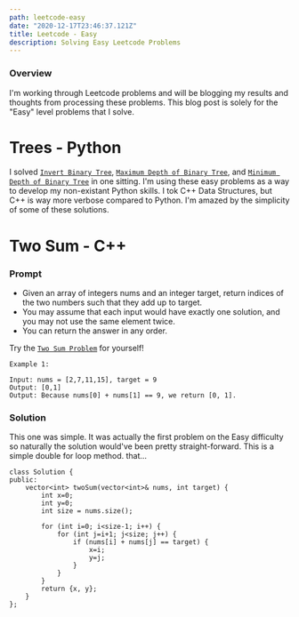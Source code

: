 ```yaml
---
path: leetcode-easy
date: "2020-12-17T23:46:37.121Z"
title: Leetcode - Easy
description: Solving Easy Leetcode Problems
---
```


### Overview

I'm working through Leetcode problems and will be blogging my results and thoughts from processing these problems. This blog post is solely for the "Easy" level problems that I solve.

# Trees - Python

I solved [`Invert Binary Tree`](https://leetcode.com/problems/invert-binary-tree/), [`Maximum Depth of Binary Tree`](https://leetcode.com/problems/maximum-depth-of-binary-tree/), and [`Minimum Depth of Binary Tree`](https://leetcode.com/problems/minimum-depth-of-binary-tree/) in one sitting. I'm using these easy problems as a way to develop my non-existant Python skills. I tok C++ Data Structures, but C++ is way more verbose compared to Python. I'm amazed by the simplicity of some of these solutions.

# Two Sum - C++

### Prompt

- Given an array of integers nums and an integer target, return indices of the two numbers such that they add up to target.
- You may assume that each input would have exactly one solution, and you may not use the same element twice.
- You can return the answer in any order.<br/>

Try the [`Two Sum Problem`](https://leetcode.com/problems/two-sum/) for yourself!

```
Example 1:

Input: nums = [2,7,11,15], target = 9
Output: [0,1]
Output: Because nums[0] + nums[1] == 9, we return [0, 1].
```

### Solution

This one was simple. It was actually the first problem on the Easy difficulty so naturally the solution would've been pretty straight-forward. This is a simple double for loop method. that...

```
class Solution {
public:
    vector<int> twoSum(vector<int>& nums, int target) {
        int x=0;
        int y=0;
        int size = nums.size();

        for (int i=0; i<size-1; i++) {
            for (int j=i+1; j<size; j++) {
                if (nums[i] + nums[j] == target) {
                    x=i;
                    y=j;
                }
            }
        }
        return {x, y};
    }
};
```
